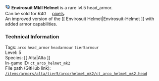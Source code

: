 ![ ](https://raw.githubusercontent.com/Ceterai/Enternia/main/items/armors/alta/tier5/arco/helmet_mk2/icon.png) **Envirosuit MkII Helmet** is a rare lvl.5 head_armor.  
Can be sold for *640* <img src="https://starbounder.org/mediawiki/images/2/21/Pixel.png" width="12" height="16"/> [pixels](https://starbounder.org/Pixel).  
An improved version of the [[ Envirosuit Helmet|Envirosuit-Helmet ]] with added armor capabilities.

### Technical Information

Tags: `arco` `head_armor` `headarmour` `tier5armour`  
Level: 5  
Species: [[ Alta|Alta ]]  
In-game ID: `ct_arco_helmet_mk2`  
File path (GitHub link): [`/items/armors/alta/tier5/arco/helmet_mk2/ct_arco_helmet_mk2.head`](https://github.com/Ceterai/Enternia/blob/main/items/armors/alta/tier5/arco/helmet_mk2/ct_arco_helmet_mk2.head)
